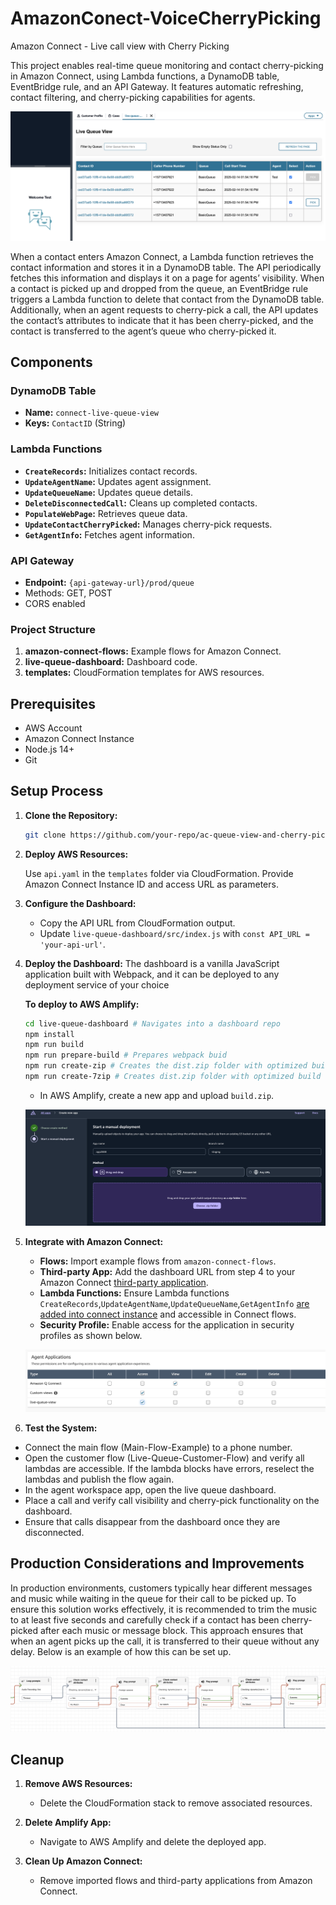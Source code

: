 # AmazonConect-VoiceCherryPicking
Amazon Connect - Live call view with Cherry Picking

This project enables real-time queue monitoring and contact cherry-picking in Amazon Connect, using Lambda functions, a DynamoDB table, EventBridge rule, and an API Gateway. It features automatic refreshing, contact filtering, and cherry-picking capabilities for agents. 

![alt text](image-3.png)

When a contact enters Amazon Connect, a Lambda function retrieves the contact information and stores it in a DynamoDB table. The API periodically fetches this information and displays it on a page for agents’ visibility. When a contact is picked up and dropped from the queue, an EventBridge rule triggers a Lambda function to delete that contact from the DynamoDB table. Additionally, when an agent requests to cherry-pick a call, the API updates the contact’s attributes to indicate that it has been cherry-picked, and the contact is transferred to the agent’s queue who cherry-picked it.

 
## Components

### DynamoDB Table

- **Name:** `connect-live-queue-view`
- **Keys:** `ContactID` (String)

### Lambda Functions

- **`CreateRecords`:** Initializes contact records.
- **`UpdateAgentName`:** Updates agent assignment.
- **`UpdateQueueName`:** Updates queue details.
- **`DeleteDisconnectedCall`:** Cleans up completed contacts.
- **`PopulateWebPage`:** Retrieves queue data.
- **`UpdateContactCherryPicked`:** Manages cherry-pick requests.
- **`GetAgentInfo`:** Fetches agent information.

### API Gateway

- **Endpoint:** `{api-gateway-url}/prod/queue`
- Methods: GET, POST
- CORS enabled

### Project Structure

1. **amazon-connect-flows:** Example flows for Amazon Connect.
2. **live-queue-dashboard:** Dashboard code.
3. **templates:** CloudFormation templates for AWS resources.

## Prerequisites

- AWS Account
- Amazon Connect Instance
- Node.js 14+
- Git

## Setup Process

1. **Clone the Repository:**

   ```bash
   git clone https://github.com/your-repo/ac-queue-view-and-cherry-pick.git
   ```

2. **Deploy AWS Resources:**

   Use `api.yaml` in the `templates` folder via CloudFormation. Provide Amazon Connect Instance ID and access URL as parameters.

3. **Configure the Dashboard:**

   - Copy the API URL from CloudFormation output.
   - Update `live-queue-dashboard/src/index.js` with `const API_URL = 'your-api-url'`.

4. **Deploy the Dashboard:**
   The dashboard is a vanilla JavaScript application built with Webpack, and it can be deployed to any deployment service of your choice

   **To deploy to AWS Amplify:**

   ```bash
   cd live-queue-dashboard # Navigates into a dashboard repo
   npm install
   npm run build
   npm run prepare-build # Prepares webpack buid
   npm run create-zip # Creates the dist.zip folder with optimized build code - Command for MAC / Linux
   npm run create-7zip # Creates dist.zip folder with optimized build code - Command for windows users. (Must have 7 zip installed and added as a PATH variable, video tutorial: https://www.youtube.com/watch?v=qdfjWpeJDnw )
   ```

   - In AWS Amplify, create a new app and upload `build.zip`.

   ![Deployment Image](image.png)

5. **Integrate with Amazon Connect:**

   - **Flows:** Import example flows from `amazon-connect-flows`.
   - **Third-party App:** Add the dashboard URL from step 4 to your Amazon Connect [third-party application](https://docs.aws.amazon.com/connect/latest/adminguide/onboard-3p-apps.html).
   - **Lambda Functions:** Ensure Lambda functions `CreateRecords`,`UpdateAgentName`,`UpdateQueueName`,`GetAgentInfo` [are added into connect instance](https://docs.aws.amazon.com/connect/latest/adminguide/connect-lambda-functions.html) and accessible in Connect flows.
   - **Security Profile:** Enable access for the application in security profiles as shown below.

   ![alt text](image-2.png)

6. **Test the System:**

- Connect the main flow (Main-Flow-Example) to a phone number.
- Open the customer flow (Live-Queue-Customer-Flow) and verify all lambdas are accessible. If the lambda blocks have errors, reselect the lambdas and publish the flow again.
- In the agent workspace app, open the live queue dashboard.
-  Place a call and verify call visibility and cherry-pick functionality on the dashboard.
- Ensure that calls disappear from the dashboard once they are disconnected.

## Production Considerations and Improvements

In production environments, customers typically hear different messages and music while waiting in the queue for their call to be picked up. To ensure this solution works effectively, it is recommended to trim the music to at least five seconds and carefully check if a contact has been cherry-picked after each music or message block. This approach ensures that when an agent picks up the call, it is transferred to their queue without any delay. Below is an example of how this can be set up.

![alt text](image-1.png)


## Cleanup

1. **Remove AWS Resources:**

   - Delete the CloudFormation stack to remove associated resources.

2. **Delete Amplify App:**

   - Navigate to AWS Amplify and delete the deployed app.

3. **Clean Up Amazon Connect:**

   - Remove imported flows and third-party applications from Amazon Connect.
